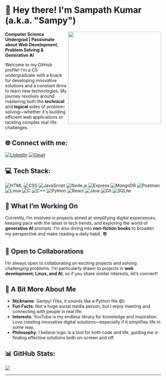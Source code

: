 # 👋 Hey there! I'm Sampath Kumar (a.k.a. "Sampy")

<img align="right" src="https://hacktoberfest.com/_next/static/media/sloan-the-sloth.8ed4b34d.svg" width="300"/>

**Computer Science Undergrad | Passionate about Web Development, Problem Solving & Generative AI**

Welcome to my GitHub profile! I'm a CS undergraduate with a knack for developing innovative solutions and a constant drive to learn new technologies. My journey revolves around mastering both the **technical** and **logical** sides of problem-solving—whether it's building efficient web applications or tackling complex real-life challenges.

## 🌐 Connect with me:
[![LinkedIn](https://img.shields.io/badge/LinkedIn-0A66C2?style=plastic&logo=linkedin&logoColor=white)](https://linkedin.com/in/sampath-kumar-44262326a)
[![Gmail](https://img.shields.io/badge/Gmail-EA4335?style=plastic&logo=gmail&logoColor=white)](mailto:sampathkumarvenur@gmail.com)
<!--[![Twitter(X)](https://img.shields.io/badge/Twitter-000000?style=plastic&logo=x&logoColor=white)](https://x.com/Sampath_kumar06) -->

## 💻 Tech Stack:
![HTML](https://skillicons.dev/icons?i=html)
![CSS](https://skillicons.dev/icons?i=css)
![JavaScript](https://skillicons.dev/icons?i=js)
![Node.js](https://skillicons.dev/icons?i=nodejs)
![Express](https://skillicons.dev/icons?i=express)
![MongoDB](https://skillicons.dev/icons?i=mongodb)
![Postman](https://skillicons.dev/icons?i=postman)
![Linux](https://skillicons.dev/icons?i=linux)
![C](https://skillicons.dev/icons?i=c)
![C++](https://skillicons.dev/icons?i=cpp)
![Python](https://skillicons.dev/icons?i=python)
![React](https://skillicons.dev/icons?i=react)
![Java](https://skillicons.dev/icons?i=java)
![Git](https://skillicons.dev/icons?i=git)
![SQLite](https://skillicons.dev/icons?i=sqlite)

## 🚀 What I’m Working On
Currently, I’m involved in projects aimed at simplifying digital experiences, keeping pace with the latest in tech trends, and exploring the world of **generative AI** prompts. I’m also diving into **non-fiction books** to broaden my perspective and make reading a daily habit. 📚

## 🤝 Open to Collaborations
I’m always open to collaborating on exciting projects and solving challenging problems. I’m particularly drawn to projects in **web development, Linux, and AI**, so if you share similar interests, let’s connect!

## 🎉 A Bit More About Me
- **Nickname**: Sampy! (Yes, it sounds like a Python file 😄)
- **Fun Facts**: Not a huge social media person, but I enjoy meeting and connecting with people in real life.
- **Interests**: YouTube is my endless library for knowledge and inspiration. Love creating innovative digital solutions—especially if it simplifies life in some way.
- **Philosophy**: I believe logic is a tool for both code and life, guiding me in finding effective solutions both on-screen and off.

## 📊 GitHub Stats:
![](https://github-readme-streak-stats.herokuapp.com/?user=sampathvenur&theme=dark&hide_border=false)

---

<!---
sampathvenur/sampathvenur is a ✨ special ✨ repository because its `README.md` (this file) appears on your GitHub profile.
You can click the Preview link to take a look at your changes.
--->
